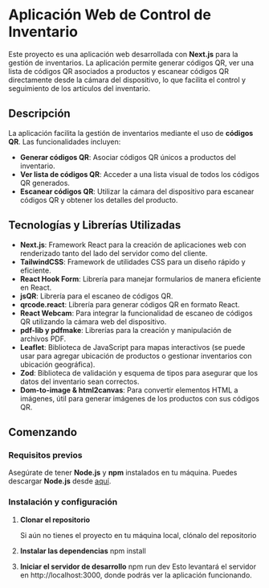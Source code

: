 # **Aplicación Web de Control de Inventario**

Este proyecto es una aplicación web desarrollada con **Next.js** para la gestión de inventarios. La aplicación permite generar códigos QR, ver una lista de códigos QR asociados a productos y escanear códigos QR directamente desde la cámara del dispositivo, lo que facilita el control y seguimiento de los artículos del inventario.

## Descripción

La aplicación facilita la gestión de inventarios mediante el uso de **códigos QR**. Las funcionalidades incluyen:

- **Generar códigos QR**: Asociar códigos QR únicos a productos del inventario.
- **Ver lista de códigos QR**: Acceder a una lista visual de todos los códigos QR generados.
- **Escanear códigos QR**: Utilizar la cámara del dispositivo para escanear códigos QR y obtener los detalles del producto.

## Tecnologías y Librerías Utilizadas

- **Next.js**: Framework React para la creación de aplicaciones web con renderizado tanto del lado del servidor como del cliente.
- **TailwindCSS**: Framework de utilidades CSS para un diseño rápido y eficiente.
- **React Hook Form**: Librería para manejar formularios de manera eficiente en React.
- **jsQR**: Librería para el escaneo de códigos QR.
- **qrcode.react**: Librería para generar códigos QR en formato React.
- **React Webcam**: Para integrar la funcionalidad de escaneo de códigos QR utilizando la cámara web del dispositivo.
- **pdf-lib y pdfmake**: Librerías para la creación y manipulación de archivos PDF.
- **Leaflet**: Biblioteca de JavaScript para mapas interactivos (se puede usar para agregar ubicación de productos o gestionar inventarios con ubicación geográfica).
- **Zod**: Biblioteca de validación y esquema de tipos para asegurar que los datos del inventario sean correctos.
- **Dom-to-image & html2canvas**: Para convertir elementos HTML a imágenes, útil para generar imágenes de los productos con sus códigos QR.

## Comenzando

### Requisitos previos

Asegúrate de tener **Node.js** y **npm** instalados en tu máquina. Puedes descargar **Node.js** desde [aquí](https://nodejs.org/).

### Instalación y configuración

1. **Clonar el repositorio**

   Si aún no tienes el proyecto en tu máquina local, clónalo del repositorio

2. **Instalar las dependencias**
   npm install

3. **Iniciar el servidor de desarrollo**
   npm run dev 
   Esto levantará el servidor en http://localhost:3000, donde podrás ver la aplicación funcionando.
